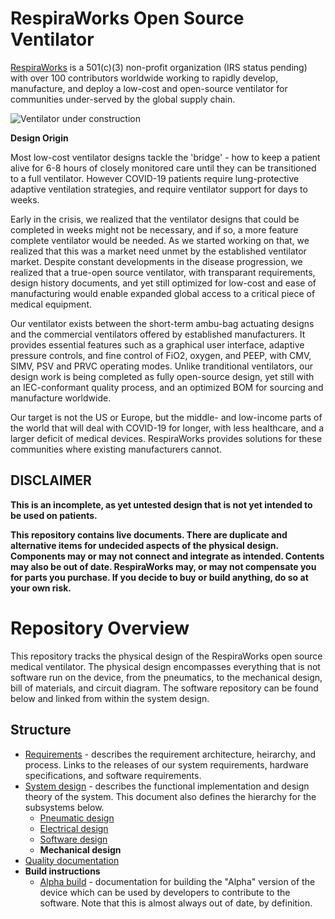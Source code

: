 # RespiraWorks Open Source Ventilator

[RespiraWorks](https://respira.works/) is a 501(c)(3) non-profit organization (IRS status pending) with over
100 contributors worldwide working to rapidly develop, manufacture, and deploy a
low-cost and open-source ventilator for communities under-served by the global supply chain.

![Ventilator under construction](open_box.jpg)

**Design Origin**

Most low-cost ventilator designs tackle the 'bridge' - how to keep a patient alive for
6-8 hours of closely monitored care until they can be transitioned to a full ventilator.
However COVID-19 patients require lung-protective adaptive ventilation strategies, and
require ventilator support for days to weeks.

Early in the crisis, we realized that the ventilator designs that could be completed in weeks might not be necessary, and if so, a more feature complete ventilator would be needed. As we started working on that, we realized that this was a market need unmet by the established ventilator market. Despite constant developments in the disease progression, we realized that a true-open source ventilator, with transparant requirements, design history documents, and yet still optimized for low-cost and ease of manufacturing would enable expanded global access to a critical piece of medical equipment.

Our ventilator exists between the short-term ambu-bag actuating designs and the commercial ventilators offered by established manufacturers. It provides essential features such as a graphical user interface, adaptive pressure controls, and fine control of FiO2, oxygen, and PEEP, with CMV, SIMV, PSV and PRVC operating modes. Unlike tranditional ventilators, our design work is being completed as fully open-source design, yet still with an IEC-conformant quality process, and an optimized BOM for sourcing and manufacture worldwide.

Our target is not the US or Europe, but the middle- and low-income parts of the world that will deal with COVID-19 for longer, with less healthcare, and a larger deficit of medical devices. RespiraWorks provides solutions for these communities where existing manufacturers cannot.

## DISCLAIMER

**This is an incomplete, as yet untested design that is not yet intended to be used on patients.**

**This repository contains live documents.
There are duplicate and alternative items for undecided aspects of the physical design.
Components may or may not connect and integrate as intended.
Contents may also be out of date. 
RespiraWorks may, or may not compensate you for parts you purchase.
If you decide to buy or build anything, do so at your own risk.**

# Repository Overview

This repository tracks the physical design of the RespiraWorks open source medical ventilator.
The physical design encompasses everything that is not software run on the device, from the pneumatics, to the mechanical design, bill of materials, and circuit diagram. The software repository can be found below and linked from within the system design. 


## Structure

  * [Requirements](01_Requirements/README.md) -
  describes the requirement architecture, heirarchy, and process. Links to the releases of our system requirements, hardware specifications, and software requirements. 
  * [System design](02_System_Design/README.md) -
  describes the functional implementation and design theory of the system. This document also defines the hierarchy for the subsystems below.
      * [Pneumatic design](02_System_Design/pneumatic_design/README.md)
      * [Electrical design](02_System_Design/electrical_design/README.md)
      * [Software design](https://github.com/RespiraWorks/VentilatorSoftware)
      * **Mechanical design**
  * [Quality documentation](03_Quality_Documentation)
  * **Build instructions**
      * [Alpha build](04_Build_Instructions/alpha/README.md) -
         documentation for building the "Alpha" version of the device which can be used by developers to contribute to the software. Note that this is almost always out of date, by definition.
